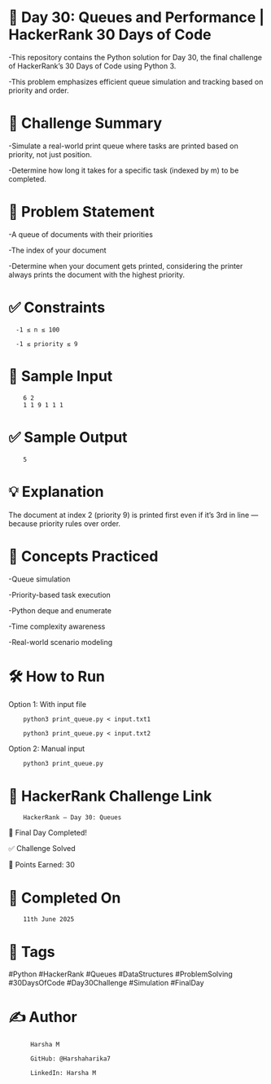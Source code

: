 # 📘 Day 30: Queues and Performance | HackerRank 30 Days of Code

-This repository contains the Python solution for Day 30, the final challenge of HackerRank’s 30 Days of Code using Python 3.

-This problem emphasizes efficient queue simulation and tracking based on priority and order.

# 🚀 Challenge Summary

-Simulate a real-world print queue where tasks are printed based on priority, not just position.

-Determine how long it takes for a specific task (indexed by m) to be completed.

# 📝 Problem Statement

-A queue of documents with their priorities

-The index of your document

-Determine when your document gets printed, considering the printer always prints the document with the highest priority.

# ✅ Constraints

      -1 ≤ n ≤ 100
      
      -1 ≤ priority ≤ 9

# 🔢 Sample Input
        
        6 2
        1 1 9 1 1 1

# ✅ Sample Output

        5

# 💡 Explanation

The document at index 2 (priority 9) is printed first even if it’s 3rd in line — because priority rules over order.

# 🧠 Concepts Practiced

-Queue simulation

-Priority-based task execution

-Python deque and enumerate

-Time complexity awareness

-Real-world scenario modeling

# 🛠 How to Run

Option 1: With input file

        python3 print_queue.py < input.txt1
        
        python3 print_queue.py < input.txt2

Option 2: Manual input

        python3 print_queue.py

# 🔗 HackerRank Challenge Link

        HackerRank – Day 30: Queues

🏁 Final Day Completed!

✅ Challenge Solved

🎯 Points Earned: 30

# 📅 Completed On

        11th June 2025

# 🔖 Tags

#Python #HackerRank #Queues #DataStructures #ProblemSolving #30DaysOfCode #Day30Challenge #Simulation #FinalDay

# ✍ Author

          Harsha M
          
          GitHub: @Harshaharika7
          
          LinkedIn: Harsha M
